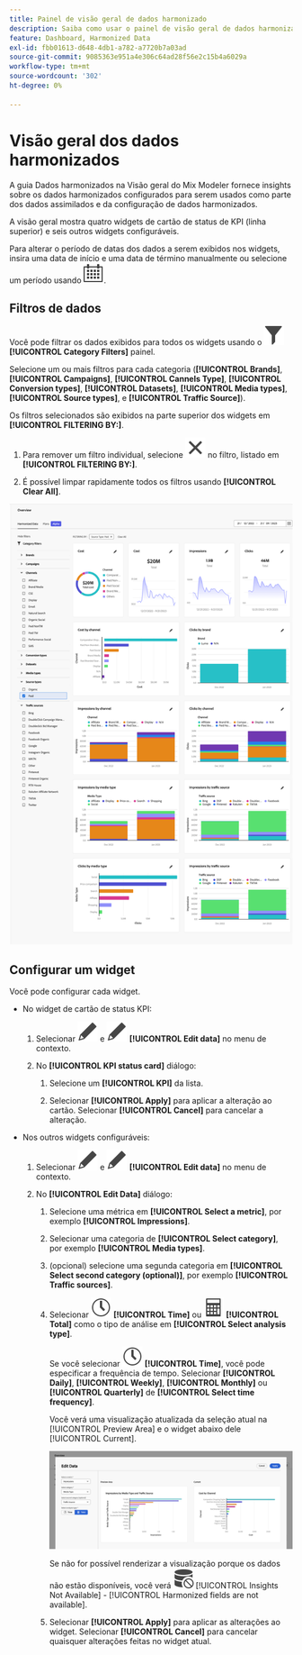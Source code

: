 ```yaml
---
title: Painel de visão geral de dados harmonizado
description: Saiba como usar o painel de visão geral de dados harmonizados no Mix Modeler.
feature: Dashboard, Harmonized Data
exl-id: fbb01613-d648-4db1-a782-a7720b7a03ad
source-git-commit: 9085363e951a4e306c64ad28f56e2c15b4a6029a
workflow-type: tm+mt
source-wordcount: '302'
ht-degree: 0%

---
```


# Visão geral dos dados harmonizados

A guia Dados harmonizados na Visão geral do Mix Modeler fornece insights sobre os dados harmonizados configurados para serem usados como parte dos dados assimilados e da configuração de dados harmonizados.

A visão geral mostra quatro widgets de cartão de status de KPI (linha superior) e seis outros widgets configuráveis.

Para alterar o período de datas dos dados a serem exibidos nos widgets, insira uma data de início e uma data de término manualmente ou selecione um período usando ![Calendário](/help/assets//icons/Calendar.svg).

## Filtros de dados

Você pode filtrar os dados exibidos para todos os widgets usando o ![Filtro](/help/assets//icons/Filter.svg) **[!UICONTROL Category Filters]** painel.

Selecione um ou mais filtros para cada categoria (**[!UICONTROL Brands]**, **[!UICONTROL Campaigns]**, **[!UICONTROL Cannels Type]**, **[!UICONTROL Conversion types]**, **[!UICONTROL Datasets]**, **[!UICONTROL Media types]**, **[!UICONTROL Source types]**, e **[!UICONTROL Traffic Source]**).

Os filtros selecionados são exibidos na parte superior dos widgets em **[!UICONTROL FILTERING BY:]**.

1. Para remover um filtro individual, selecione ![Fechar](/help/assets//icons/Close.svg) no filtro, listado em **[!UICONTROL FILTERING BY:]**.

1. É possível limpar rapidamente todos os filtros usando **[!UICONTROL Clear All]**.

![Visão geral dos dados harmonizados](/help/assets//harmonized-data-overview.png)


## Configurar um widget

Você pode configurar cada widget.

* No widget de cartão de status KPI:

   1. Selecionar ![Editar](/help/assets//icons/Edit.svg) e ![Editar](/help/assets//icons/Edit.svg) **[!UICONTROL Edit data]** no menu de contexto.

   1. No **[!UICONTROL KPI status card]** diálogo:

      1. Selecione um **[!UICONTROL KPI]** da lista.

      1. Selecionar **[!UICONTROL Apply]** para aplicar a alteração ao cartão. Selecionar **[!UICONTROL Cancel]** para cancelar a alteração.

* Nos outros widgets configuráveis:

   1. Selecionar ![Editar](/help/assets//icons/Edit.svg) e ![Editar](/help/assets//icons/Edit.svg) **[!UICONTROL Edit data]** no menu de contexto.

   1. No **[!UICONTROL Edit Data]** diálogo:

      1. Selecione uma métrica em **[!UICONTROL Select a metric]**, por exemplo **[!UICONTROL Impressions]**.
      1. Selecionar uma categoria de **[!UICONTROL Select category]**, por exemplo **[!UICONTROL Media types]**.
      1. (opcional) selecione uma segunda categoria em **[!UICONTROL Select second category (optional)]**, por exemplo **[!UICONTROL Traffic sources]**.
      1. Selecionar ![Relógio](/help/assets//icons/Clock.svg) **[!UICONTROL Time]** ou ![Calculadora](/help/assets//icons/Calculator.svg) **[!UICONTROL Total]** como o tipo de análise em **[!UICONTROL Select analysis type]**.

         Se você selecionar ![Relógio](/help/assets//icons/Clock.svg) **[!UICONTROL Time]**, você pode especificar a frequência de tempo. Selecionar **[!UICONTROL Daily]**, **[!UICONTROL Weekly]**, **[!UICONTROL Monthly]** ou **[!UICONTROL Quarterly]** de **[!UICONTROL Select time frequency]**.

         Você verá uma visualização atualizada da seleção atual na [!UICONTROL Preview Area] e o widget abaixo dele [!UICONTROL Current].

         ![Editar widget de dados harmonizado](/help/assets//edit-harmonized-data-widget.png)

         Se não for possível renderizar a visualização porque os dados não estão disponíveis, você verá ![Erro de dados](/help/assets//icons/DataUnavailable.svg) [!UICONTROL Insights Not Available] - [!UICONTROL Harmonized fields are not available].

      1. Selecionar **[!UICONTROL Apply]** para aplicar as alterações ao widget. Selecionar **[!UICONTROL Cancel]** para cancelar quaisquer alterações feitas no widget atual.
